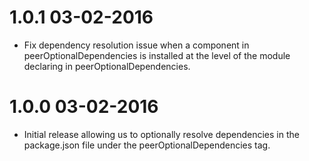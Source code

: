 1.0.1 03-02-2016
================
* Fix dependency resolution issue when a component in peerOptionalDependencies is installed at the level of the module declaring in peerOptionalDependencies.

1.0.0 03-02-2016
================
* Initial release allowing us to optionally resolve dependencies in the package.json file under the peerOptionalDependencies tag.